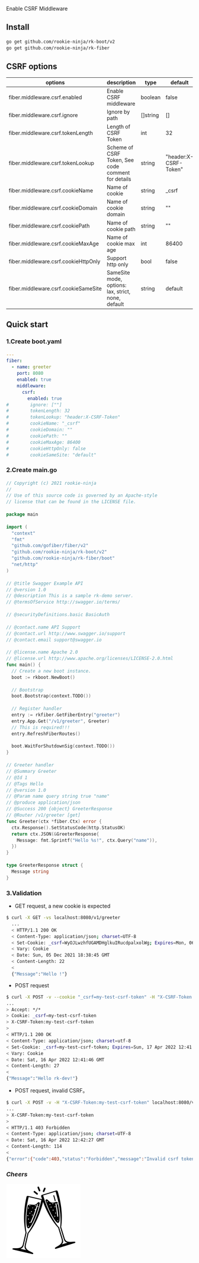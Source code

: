 Enable CSRF Middleware

## Install
```bash
go get github.com/rookie-ninja/rk-boot/v2
go get github.com/rookie-ninja/rk-fiber
```

## CSRF options
| options                             | description                        | type     | default |
|-------------------------------------|----------------------------------------------------|----------|-----------------------|
| fiber.middleware.csrf.enabled       | Enable CSRF middleware                             | boolean  | false                 |
| fiber.middleware.csrf.ignore        | Ignore by path                                     | []string | []                    |
| fiber.middleware.csrf.tokenLength   | Length of CSRF Token                               | int      | 32                    |
| fiber.middleware.csrf.tokenLookup   | Scheme of CSRF Token, See code comment for details | string   | "header:X-CSRF-Token" |
| fiber.middleware.csrf.cookieName    | Name of cookie                                     | string   | _csrf                 |
| fiber.middleware.csrf.cookieDomain  | Name of cookie domain                              | string   | ""                    |
| fiber.middleware.csrf.cookiePath        | Name of cookie path                                | string   | ""                    |
| fiber.middleware.csrf.cookieMaxAge   | Name of cookie max age                             | int      | 86400                 |
| fiber.middleware.csrf.cookieHttpOnly | Support http only                                  | bool     | false                 |
| fiber.middleware.csrf.cookieSameSite | SameSite mode, options: lax, strict, none, default | string   | default               |

## Quick start
### 1.Create boot.yaml
```yaml
---
fiber:
  - name: greeter
    port: 8080
    enabled: true
    middleware:
      csrf:
        enabled: true
#        ignore: [""]
#        tokenLength: 32
#        tokenLookup: "header:X-CSRF-Token"
#        cookieName: "_csrf"
#        cookieDomain: ""
#        cookiePath: ""
#        cookieMaxAge: 86400
#        cookieHttpOnly: false
#        cookieSameSite: "default"
```

### 2.Create main.go
```go
// Copyright (c) 2021 rookie-ninja
//
// Use of this source code is governed by an Apache-style
// license that can be found in the LICENSE file.

package main

import (
  "context"
  "fmt"
  "github.com/gofiber/fiber/v2"
  "github.com/rookie-ninja/rk-boot/v2"
  "github.com/rookie-ninja/rk-fiber/boot"
  "net/http"
)

// @title Swagger Example API
// @version 1.0
// @description This is a sample rk-demo server.
// @termsOfService http://swagger.io/terms/

// @securityDefinitions.basic BasicAuth

// @contact.name API Support
// @contact.url http://www.swagger.io/support
// @contact.email support@swagger.io

// @license.name Apache 2.0
// @license.url http://www.apache.org/licenses/LICENSE-2.0.html
func main() {
  // Create a new boot instance.
  boot := rkboot.NewBoot()

  // Bootstrap
  boot.Bootstrap(context.TODO())

  // Register handler
  entry := rkfiber.GetFiberEntry("greeter")
  entry.App.Get("/v1/greeter", Greeter)
  // This is required!!!
  entry.RefreshFiberRoutes()

  boot.WaitForShutdownSig(context.TODO())
}

// Greeter handler
// @Summary Greeter
// @Id 1
// @Tags Hello
// @version 1.0
// @Param name query string true "name"
// @produce application/json
// @Success 200 {object} GreeterResponse
// @Router /v1/greeter [get]
func Greeter(ctx *fiber.Ctx) error {
  ctx.Response().SetStatusCode(http.StatusOK)
  return ctx.JSON(&GreeterResponse{
    Message: fmt.Sprintf("Hello %s!", ctx.Query("name")),
  })
}

type GreeterResponse struct {
  Message string
}
```

### 3.Validation
- GET request, a new cookie is expected

```bash
$ curl -X GET -vs localhost:8080/v1/greeter
  ...
  < HTTP/1.1 200 OK
  < Content-Type: application/json; charset=UTF-8
  < Set-Cookie: _csrf=WyOJLwzhfUGAMDHglkuIRucdpalxolWg; Expires=Mon, 06 Dec 2021 18:38:45 GMT
  < Vary: Cookie
  < Date: Sun, 05 Dec 2021 18:38:45 GMT
  < Content-Length: 22
  <
  {"Message":"Hello !"}
```

- POST request

```bash
$ curl -X POST -v --cookie "_csrf=my-test-csrf-token" -H "X-CSRF-Token:my-test-csrf-token" localhost:8080/v1/greeter
...
> Accept: */*
> Cookie: _csrf=my-test-csrf-token
> X-CSRF-Token:my-test-csrf-token
> 
< HTTP/1.1 200 OK
< Content-Type: application/json; charset=utf-8
< Set-Cookie: _csrf=my-test-csrf-token; Expires=Sun, 17 Apr 2022 12:41:46 GMT
< Vary: Cookie
< Date: Sat, 16 Apr 2022 12:41:46 GMT
< Content-Length: 27
< 
{"Message":"Hello rk-dev!"}
```

- POST request, invalid CSRF。

```bash
$ curl -X POST -v -H "X-CSRF-Token:my-test-csrf-token" localhost:8080/v1/greeter
...
> X-CSRF-Token:my-test-csrf-token
>
< HTTP/1.1 403 Forbidden
< Content-Type: application/json; charset=UTF-8
< Date: Sat, 16 Apr 2022 12:42:27 GMT
< Content-Length: 114
<
{"error":{"code":403,"status":"Forbidden","message":"Invalid csrf token","details":[null]}}
```

### _**Cheers**_
![](../../../img/user-guide/cheers.png)